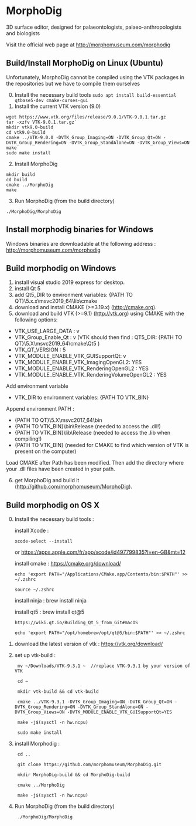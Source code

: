 # MorphoDig
3D surface editor, designed for palaeontologists, palaeo-anthropologists and biologists

Visit the official web page at http://morphomuseum.com/morphodig


## Build/Install MorphoDig on Linux (Ubuntu)

Unfortunately, MorphoDig cannot be compiled using the VTK packages in the repositories but we have to compile them ourselves

0. Install the necessary build tools
`sudo apt install build-essential qtbase5-dev cmake-curses-gui`
1. Install the current VTK version (9.0)
```
wget https://www.vtk.org/files/release/9.0.1/VTK-9.0.1.tar.gz
tar -xzfv VTK-9.0.1.tar.gz`
mkdir vtk9.0-build
cd vtk9.0-build
cmake ../VTK-9.0.0 -DVTK_Group_Imaging=ON -DVTK_Group_Qt=ON -DVTK_Group_Rendering=ON -DVTK_Group_StandAlone=ON -DVTK_Group_Views=ON
make 
sudo make install
```
2. Install MorphoDig
``` 
mkdir build
cd build
cmake ../MorphoDig
make
```
3. Run MorphoDig (from the build directory)
```
./MorphoDig/MorphoDig
```
    
   
## Install morphodig binaries for Windows 

Windows binaries are downloadable at the following address : http://morphomuseum.com/morphodig 
  
## Build morphodig on Windows
1.  install visual studio 2019 express for desktop.
2.  install Qt 5
3. 	add Qt5_DIR to environment variables: {PATH TO QT}\5.x.x\msvc2019_64\lib\cmake
4.  download and install CMAKE (>=3.19.x) (http://cmake.org).
5.  download and build VTK (>=9.1) (http://vtk.org) using CMAKE with the following options:

* VTK_USE_LARGE_DATA : v
* VTK_Group_Enable_Qt : v (VTK should then find : QT5_DIR:  {PATH TO QT}\5.X\msvc2019_64\cmake\Qt5 )
* VTK_QT_VERSION : 5 
* VTK_MODULE_ENABLE_VTK_GUISupportQt: v
* VTK_MODULE_ENABLE_VTK_ImagingOpenGL2: YES
* VTK_MODULE_ENABLE_VTK_RenderingOpenGL2 : YES
* VTK_MODULE_ENABLE_VTK_RenderingVolumeOpenGL2 : YES

Add environment variable
* VTK_DIR to environment variables: {PATH TO VTK_BIN}

Append environment PATH : 
* {PATH TO QT}\5.X\msvc2017_64\bin
* {PATH TO VTK_BIN}\bin\Release (needed to access the .dll!)
* {PATH TO VTK_BIN}\lib\Release (needed to access the .lib when compiling!)
* {PATH TO VTK_BIN} (needed for CMAKE to find which version of VTK is present on the computer)


Load CMAKE after Path has been modified. Then add the directory where your .dll files have been created in your path.

6.  get MorphoDig and build it (http://github.com/morphomuseum/MorphoDig). 

## Build morphodig on OS X

0. 	Install the necessary build tools :

	install Xcode : 

		xcode-select --install
	
	or
	https://apps.apple.com/fr/app/xcode/id497799835?l=en-GB&mt=12

	install cmake : https://cmake.org/download/

		echo 'export PATH="/Applications/CMake.app/Contents/bin:$PATH"' >> ~/.zshrc

		source ~/.zshrc

	install ninja :
		brew install ninja

	install qt5 : 
		brew install qt@5

		https://wiki.qt.io/Building_Qt_5_from_Git#macOS

		echo 'export PATH="/opt/homebrew/opt/qt@5/bin:$PATH"' >> ~/.zshrc

1. download the latest version of vtk : https://vtk.org/download/

2. set up vtk-build :

		mv ~/Downloads/VTK-9.3.1 ~  //replace VTK-9.3.1 by your version of VTK

		cd ~  

		mkdir vtk-build && cd vtk-build

		cmake ../VTK-9.3.1 -DVTK_Group_Imaging=ON -DVTK_Group_Qt=ON -DVTK_Group_Rendering=ON -DVTK_Group_StandAlone=ON -DVTK_Group_Views=ON -DVTK_MODULE_ENABLE_VTK_GUISupportQt=YES
	
		make -j$(sysctl -n hw.ncpu)

		sudo make install


3. install Morphodig :
	
		cd ..

		git clone https://github.com/morphomuseum/MorphoDig.git

		mkdir MorphoDig-build && cd MorphoDig-build

		cmake ../MorphoDig

		make -j$(sysctl -n hw.ncpu)
	

4. Run MorphoDig (from the build directory)
	
		./MorphoDig/MorphoDig
	
